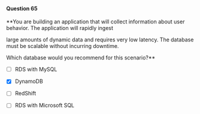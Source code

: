 #### Question  65


**You are building an application that will collect information about user behavior. The application will rapidly ingest

large amounts of dynamic data and requires very low latency. The database must be scalable without incurring downtime.

Which database would you recommend for this scenario?**


- [ ] RDS with MySQL


- [x] DynamoDB


- [ ] RedShift


- [ ] RDS with Microsoft SQL

